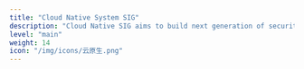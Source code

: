 ```yaml
---
title: "Cloud Native System SIG"
description: "Cloud Native SIG aims to build next generation of security container sandbox with open source projects such as Kata containers and cloud hypervisor, and create a high-performance, strong isolation cloud native base system."
level: "main"
weight: 14
icon: "/img/icons/云原生.png"
---
```


